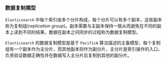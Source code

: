 ### 数据复制模型

`Elasticsearch` 中每个索引由多个分片构成，每个分片可以有多个副本，这些副本称为复制组(*replication group*)。副本需要与主副本保持一致从而避免在不同的副本上读到不同的结果，数据在副本之间同步的过程称为数据复制模型。

`Elasticsearch` 的数据复制模型是基于 `PacificA` 算法描述的主备模型，每个复制组有一个副本作为主分片，而其他副本则作为副分片，主分片是索引操作的入口，负责验证数据正确性并在数据写入主分片后复制到其他的副分片。